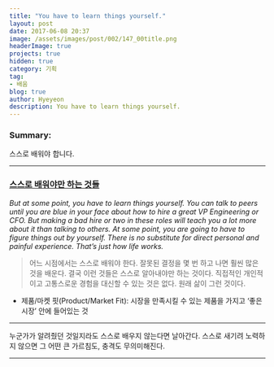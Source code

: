 ```yaml
---
title: "You have to learn things yourself."
layout: post
date: 2017-06-08 20:37
image: /assets/images/post/002/147_00title.png
headerImage: true
projects: true
hidden: true
category: 기획
tag:
- 배움
blog: true
author: Hyeyeon
description: You have to learn things yourself.
---
```


### Summary:

스스로 배워야 합니다.

---


### [스스로 배워야만 하는 것들](https://sungmooncho.com/2017/05/31/things-you-should-learn-by-yourself/)


*But at some point, you have to learn things yourself. You can talk to peers until you are blue in your face about how to hire a great VP Engineering or CFO. But making a bad hire or two in these roles will teach you a lot more about it than talking to others. At some point, you are going to have to figure things out by yourself. There is no substitute for direct personal and painful experience. That’s just how life works.*

> 어느 시점에서는 스스로 배워야 한다. 잘못된 결정을 몇 번 하고 나면 훨씬 많은 것을 배운다. 결국 이런 것들은 스스로 알아내야만 하는 것이다. 직접적인 개인적이고 고통스로운 경험을 대신할 수 있는 것은 없다. 원래 삶이 그런 것이다.

- 제품/마켓 핏(Product/Market Fit): 시장을 만족시킬 수 있는 제품을 가지고 ‘좋은 시장’ 안에 들어있는 것

---

누군가가 알려줬던 것일지라도 스스로 배우지 않는다면 날아간다. 스스로 새기려 노력하지 않으면 그 어떤 큰 가르침도, 충격도 무의미해진다. 

---
